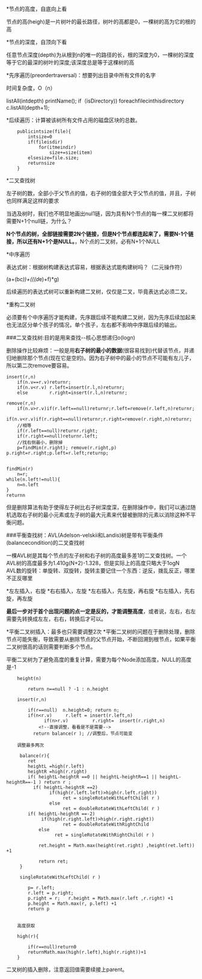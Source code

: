 *节点的高度，自底向上看

节点的高(heigh)是一片树叶的最长路径，树叶的高都是0，一棵树的高为它的根的高

*节点的深度，自顶向下看

任意节点深度(depth)为从根到n的唯一的路径的长，根的深度为0，一棵树的深度等于它的最深的树叶的深度;该深度总是等于这棵树的高

*先序遍历(preordertraversal)：想要列出目录中所有文件的名字

时间复杂度，O（n）


listAll(intdepth)
		printName();
		if（isDirectory))
		foreachfilecinthisdirectory
			c.listAll(depth+1);

*后续遍历：计算被该树所有文件占用的磁盘区块的总数。

		publicintsize(file){
			intsize=0
			if(fileisdir)
				for(itmeindir)
					size+=size(item)
			elsesize=file.size;	
			returnsize
		}
		
*二叉查找树

左子树的数，全部小于父节点的值，右子树的值全部大于父节点的值，并且，子树也同样满足这样的要求

当选及树时，我们也不明显地画出nul1链，因为具有N个节点的每一棵二叉树都将需要N+1个null链，为什么？

**N个节点的树，全部链接需要2N个链接，但是N个节点都连起来了，需要N-1个链接，所以还有N+1个是NULL。**，N个点的二叉树，必有N+1个NULL


*中序遍历

表达式树：根据树构建表达式容易，根据表达式能构建树吗？（二元操作符）

(a+(b*c))+(((d*e)+f)*g)


后续遍历的表达式树可以重新构建二叉树，仅仅是二叉，毕竟表达式必须二叉。


*重构二叉树

必须要有个中序遍历才能构建，先序跟后续不能构建二叉树，因为先序后续加起来也无法区分单个孩子的情况，单个孩子，左右都不影响中序跟后续的输出。

###二叉查找树:目的是用来查找--核心思想递归o(logn)

删除操作比较麻烦：一般是用**右子树的最小的数据**(很容易找到)代替该节点，并递归地删除那个节点(现在它是空的)。因为右子树中的最小的节点不可能有左儿子，所以第二次remove要容易。

	insert(r,n)
		if(n.v==r.v)returnr;
		if(n.v<r.v)	r.left=insert(r.l,n)returnr;
		else		r.right=insert(r.l,n)returnr;

	remove(r,n)
		if(n.v>r.v)if(r.left==null)returnr;r.left=remove(r.left,n)returnr;
		if(n.v<r.v)if(r.right==null)returnr;r.right=remove(r.right,n)returnr;
		//相等
		if(r.left==null)returnr.right;
		if(r.right==null)returnr.left;
		//找右侧最小，删除掉
		p=findMin(r.right);	remove(r.right,p)	p.right=r.right;p.left=r.left;returnp;
		
		
	findMin(r)
		n=r;
	while(n.left!=null){
		n=n.left
	}	
	returnn
		
		
但是删除算法有助于使得左子树比右子树深度深，在删除操作中，我们可以通过随机选取右子树的最小元素或左子树的最大元素来代替被删除的元素以消除这种不平衡问题。


###平衡查找树：AVL(Adelson-velskii和Landis)树是带有平衡条件(balancecondition)的二叉查找树

一棵AVL树是其每个节点的左子树和右子树的高度最多差1的二叉查找树。一个AVL树的高度最多为1.410g(N+2)-1.328，但是实际上的高度只略大于1ogN		
AVL数的旋转：单旋转、双旋转，旋转主要记住一个东西：逆反，拨乱反正，哪里不正反哪里

*左左插入，右旋
*右右插入，左旋
*左右插入，先左旋，再右旋
*右左插入，先右旋，再左旋

**最后一步对于首个出现问题的点一定是反的，才能调整高度**，或者说，左右，右左需要先转换成左左，右右，转换后才可以。

*平衡二叉树插入：最多也只需要调整2次
*平衡二叉树的问题在于删除处理，删除节点可能失衡，导致需要从删除节点的父节点开始，不断回溯到根节点，如果平衡二叉树很高的话则需要判断多个节点。

平衡二叉树为了避免高度的重复计算，需要为每个Node添加高度，NULL的高度是-1 

		height(n)  
			
			return n==null ? -1 : n.height 

		insert(r,n)
		
			if(r==null)  n.height=0; return n;
			if(n<r.v)     r.left = insert(r.left,n) 
                  if(n>r.v) 	    r.right=  insert(r.right,n)
               	<!--直接调整，看看是不是需要-->
		      return balance(r ); //调整后，节点可能变
		
		调整最多两次
		
		 balance(r){
		 	ret 
		 	heightL =high(r.left)
		 	heightR =high(r.right)
		 	if( heightL-heightR ==0 || heightL-heightR==1 || heightL-heightR==-1 ) return r ;
		      if( heightL-heightR ==2)   
		      		if(high(r.left.left)>high(r.left.right))  
		      			 ret = singleRotateWithLeftChild( r ) 
		      		else 
		      			 ret = doubleRotateWithLeftChild( r ) 
		 	if( heightL-heightR ==-2)   
		 		 if(high(r.right.left)>high(r.right.right))  
		      			 ret = doubleRotateWithRightChild
		 		else
		 			  ret = singleRotateWithRightChild( r ) 
		 			 
	            ret.height = Math.max(height(ret.right) ,height(ret.left)) +1 
				
				return ret;
		 }
		
		 singleRotateWithLeftChild( r ) 
		 	
		 	p= r.left; 
		 	r.left = p.right;
		 	p.right = r;   r.height = Math.max(r.left ,r.right) +1 
		 	p.height = Math.max(r, p.left) +1 
		 	return p
		 	
		 
		高度获取

		high(r){
			
			if(r==null)return0
			returnMath.max(high(r.left),high(r.right))+1
		}

二叉树的插入删除，注意返回值需要续接上parent。


